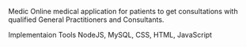 Medic
Online medical application for patients to get consultations with qualified General Practitioners and Consultants.

Implementaion Tools
NodeJS, MySQL, CSS, HTML, JavaScript
